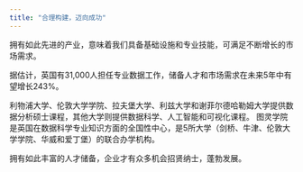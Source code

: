```yaml
---
title: "合理构建，迈向成功"
---
```


拥有如此先进的产业，意味着我们具备基础设施和专业技能，可满足不断增长的市场需求。

据估计，英国有31,000人担任专业数据工作，储备人才和市场需求在未来5年中有望增长243%。

利物浦大学、伦敦大学学院、拉夫堡大学、利兹大学和谢菲尔德哈勒姆大学提供数据分析硕士课程，其他大学则提供数据科学、人工智能和可视化课程。
图灵学院是英国在数据科学专业知识方面的全国性中心，是5所大学（剑桥、牛津、伦敦大学学院、华威和爱丁堡）的联合办学机构。

拥有如此丰富的人才储备，企业才有众多机会招贤纳士，蓬勃发展。


